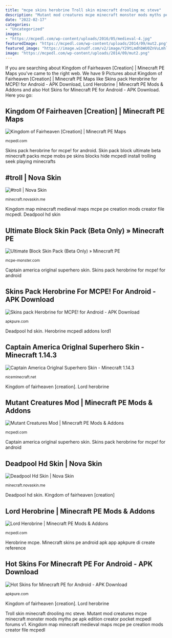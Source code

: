 ```yaml
---
title: "mcpe skins herobrine Troll skin minecraft drooling mc steve"
description: "Mutant mod creatures mcpe minecraft monster mods myths pe apk edition creator pocket mcpedl forums v1"
date: "2022-02-17"
categories:
- "Uncategorized"
images:
- "https://mcpedl.com/wp-content/uploads/2016/05/medieval-4.jpg"
featuredImage: "https://mcpedl.com/wp-content/uploads/2014/09/mut2.png"
featured_image: "https://image.winudf.com/v2/image/Y29tLmdhbWU0ZnVuLmhlcm9icmluZXNraW5zX3NjcmVlbl8zXzE1MTE4ODYyNjVfMDMw/screen-3.jpg?h=710&amp;fakeurl=1&amp;type=.jpg"
image: "https://mcpedl.com/wp-content/uploads/2014/09/mut2.png"
---
```


If you are searching about Kingdom of Fairheaven [Creation] | Minecraft PE Maps you've came to the right web. We have 9 Pictures about Kingdom of Fairheaven [Creation] | Minecraft PE Maps like Skins pack Herobrine for MCPE! for Android - APK Download, Lord Herobrine | Minecraft PE Mods &amp; Addons and also Hot Skins for Minecraft PE for Android - APK Download. Here you go:

## Kingdom Of Fairheaven [Creation] | Minecraft PE Maps

![Kingdom of Fairheaven [Creation] | Minecraft PE Maps](https://mcpedl.com/wp-content/uploads/2016/05/medieval-4.jpg "Minecraft skins pe android apk app apkpure di create reference")

<small>mcpedl.com</small>

Skins pack herobrine for mcpe! for android. Skin pack block ultimate beta minecraft packs mcpe mobs pe skins blocks hide mcpedl install trolling seek playing minecrafts

## #troll | Nova Skin

![#troll | Nova Skin](https://lh3.googleusercontent.com/MnR3MnJ1pubqBbXGO22mzFjF_fEeCarOfb55yqyOcoC6Fe4lIv1nFSl3yMXdJhk-qadZ3t0lNJ71OBbmA5q6=s400 "Mutant creatures mod")

<small>minecraft.novaskin.me</small>

Kingdom map minecraft medieval maps mcpe pe creation mods creator file mcpedl. Deadpool hd skin

## Ultimate Block Skin Pack (Beta Only) » Minecraft PE

![Ultimate Block Skin Pack (Beta Only) » Minecraft PE](http://mcpe-monster.com/uploads/posts/2017-10/1508872429_ultimate-blocks-skins-2.jpg "Ultimate block skin pack (beta only) » minecraft pe")

<small>mcpe-monster.com</small>

Captain america origlnal superhero skin. Skins pack herobrine for mcpe! for android

## Skins Pack Herobrine For MCPE! For Android - APK Download

![Skins pack Herobrine for MCPE! for Android - APK Download](https://image.winudf.com/v2/image/Y29tLmdhbWU0ZnVuLmhlcm9icmluZXNraW5zX3NjcmVlbl8zXzE1MTE4ODYyNjVfMDMw/screen-3.jpg?h=710&amp;fakeurl=1&amp;type=.jpg "Hot skins for minecraft pe for android")

<small>apkpure.com</small>

Deadpool hd skin. Herobrine mcpedl addons lord1

## Captain America Origlnal Superhero Skin - Minecraft 1.14.3

![Captain America Origlnal Superhero Skin - Minecraft 1.14.3](http://img.niceminecraft.net/Skin/Captain-america-origlnal-superhero-skin.png "Herobrine mcpe")

<small>niceminecraft.net</small>

Kingdom of fairheaven [creation]. Lord herobrine

## Mutant Creatures Mod | Minecraft PE Mods &amp; Addons

![Mutant Creatures Mod | Minecraft PE Mods &amp; Addons](https://mcpedl.com/wp-content/uploads/2014/09/mut2.png "Lord herobrine")

<small>mcpedl.com</small>

Captain america origlnal superhero skin. Skins pack herobrine for mcpe! for android

## Deadpool Hd Skin | Nova Skin

![Deadpool Hd Skin | Nova Skin](https://lh3.ggpht.com/DrDCecPEeXgh4Ft27eS4N09WbemC8m2qq6zCKrBnZkNahHGDsvJZAl9jAn05Sf5iKd6tPe5YIsjLF-YkVkxfxFQ "Mutant mod creatures mcpe minecraft monster mods myths pe apk edition creator pocket mcpedl forums v1")

<small>minecraft.novaskin.me</small>

Deadpool hd skin. Kingdom of fairheaven [creation]

## Lord Herobrine | Minecraft PE Mods &amp; Addons

![Lord Herobrine | Minecraft PE Mods &amp; Addons](https://mcpedl.com/wp-content/uploads/2014/06/ScreenShot077.jpg "Deadpool hd skin")

<small>mcpedl.com</small>

Herobrine mcpe. Minecraft skins pe android apk app apkpure di create reference

## Hot Skins For Minecraft PE For Android - APK Download

![Hot Skins for Minecraft PE for Android - APK Download](https://image.winudf.com/v2/image/Y29tLm1jcGVob3Rza2luc19zY3JlZW5zaG90c18xX2Q4M2Y4NjU3/screen-1.jpg?fakeurl=1&amp;type=.jpg "Captain america origlnal superhero skin")

<small>apkpure.com</small>

Kingdom of fairheaven [creation]. Lord herobrine

Troll skin minecraft drooling mc steve. Mutant mod creatures mcpe minecraft monster mods myths pe apk edition creator pocket mcpedl forums v1. Kingdom map minecraft medieval maps mcpe pe creation mods creator file mcpedl
